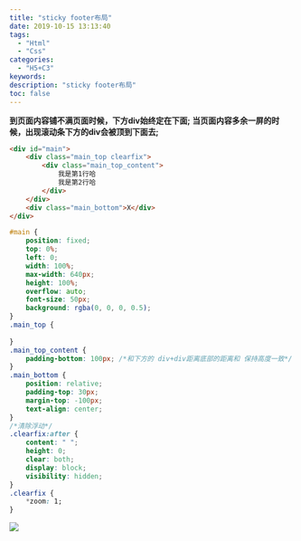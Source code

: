 ```yaml
---
title: "sticky footer布局"
date: 2019-10-15 13:13:40
tags:
  - "Html"
  - "Css"
categories:
  - "H5+C3"
keywords:
description: "sticky footer布局"
toc: false
---
```

**到页面内容铺不满页面时候，下方div始终定在下面;**
**当页面内容多余一屏的时候，出现滚动条下方的div会被顶到下面去;**
``` html
<div id="main">
    <div class="main_top clearfix">
        <div class="main_top_content">
            我是第1行哈
            我是第2行哈
        </div>
    </div>
    <div class="main_bottom">X</div>
</div>
```
``` css
#main {
    position: fixed;
    top: 0%;
    left: 0;
    width: 100%;
    max-width: 640px;
    height: 100%;
    overflow: auto;
    font-size: 50px;
    background: rgba(0, 0, 0, 0.5);
}
.main_top {
      
}
.main_top_content {
    padding-bottom: 100px; /*和下方的 div+div距离底部的距离和 保持高度一致*/
}
.main_bottom {
    position: relative;
    padding-top: 30px;
    margin-top: -100px;
    text-align: center;
}
/*清除浮动*/
.clearfix:after {
    content: " ";
    height: 0;
    clear: both;
    display: block;
    visibility: hidden;
}
.clearfix {
    *zoom: 1;
}
```
![](https://wx1.sinaimg.cn/mw690/ed984376ly1g8wgjgcl37j20jh0fst96.jpg)


